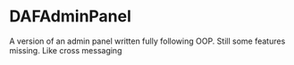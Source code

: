 # DAFAdminPanel
 A version of an admin panel written fully following OOP. Still some features missing. Like cross messaging

